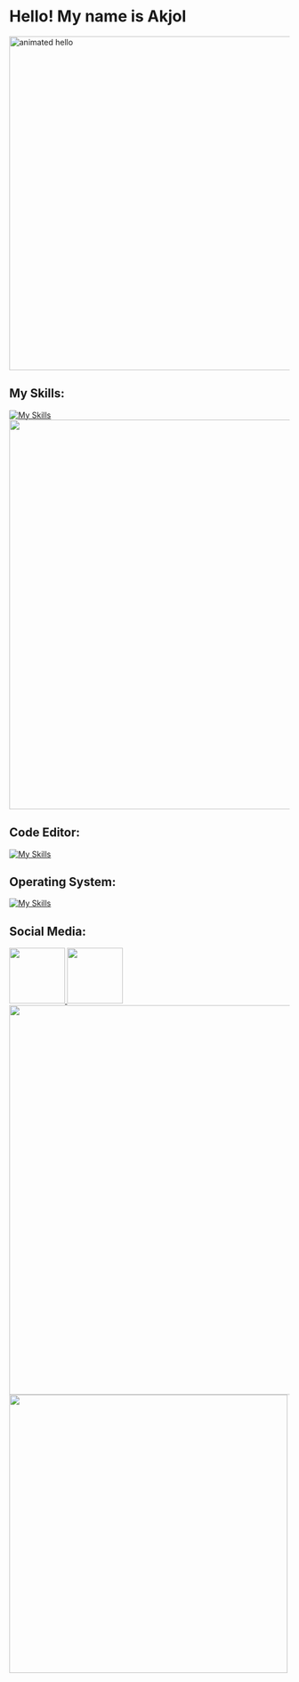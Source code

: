 <h1>Hello! My name is Akjol</h1>
<img src="https://github.com/Anmol-Baranwal/Cool-GIFs-For-GitHub/assets/74038190/9be4d344-6782-461a-b5a6-32a07bf7b34e" width="600" alt="animated hello">

## My Skills:
[![My Skills](https://skillicons.dev/icons?i=php,mysql,symfony,git,docker,postman&perline=10)](https://skillicons.dev)
<img src="https://media.giphy.com/media/v1.Y2lkPTc5MGI3NjExd3dkbnFkYmhzNjQ0cTU1aXE3eno5ZWZsZWkwcWZxbWF5NjkxeWZ1NCZlcD12MV9pbnRlcm5hbF9naWZfYnlfaWQmY3Q9Zw/TdoiN7rZuGDJPs2rAS/giphy.gif" width="700">

## Code Editor:
[![My Skills](https://skillicons.dev/icons?i=vscode&perline=10)](https://skillicons.dev)

## Operating System:
[![My Skills](https://skillicons.dev/icons?i=linux,ubuntu&perline=10)](https://skillicons.dev)

## Social Media:
<a href="https://www.discord.com/channels/akjol7437/"> 
  <img src="https://user-images.githubusercontent.com/74038190/235294015-47144047-25ab-417c-af1b-6746820a20ff.gif" width="100">
</a>

<a href="https://www.tiktok.com/@akjol006?_t=8kQAHut3Nnr&_r=1">
  <img src="https://user-images.githubusercontent.com/74038190/235294006-04e22871-2943-4626-9a99-e1d416cbda26.gif" width="100">
</a>
<img src="https://user-images.githubusercontent.com/74038190/212284100-561aa473-3905-4a80-b561-0d28506553ee.gif" width="700">

<img src="https://user-images.githubusercontent.com/74038190/212284136-03988914-d899-44b4-b1d9-4eeccf656e44.gif" width="500">
